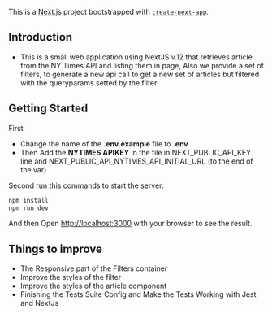 This is a [Next.js](https://nextjs.org/) project bootstrapped with [`create-next-app`](https://github.com/vercel/next.js/tree/canary/packages/create-next-app).

## Introduction
- This is a small web application using NextJS v.12 that retrieves article from the NY Times API and listing them in page, Also we provide a set of filters, 
to generate a new api call to get a new set of articles but filtered with the queryparams setted by the filter.

## Getting Started

First 
 - Change the name of the **.env.example** file to **.env** 
 - Then Add the **NYTIMES APIKEY** in the file in NEXT_PUBLIC_API_KEY line and NEXT_PUBLIC_API_NYTIMES_API_INITIAL_URL (to the end of the var)

Second run this commands to start the server:

```bash
npm install
npm run dev
```

And then Open [http://localhost:3000](http://localhost:3000) with your browser to see the result.


## Things to improve
* The Responsive part of the Filters container
* Improve the styles of the filter
* Improve the styles of the article component
* Finishing the Tests Suite Config and Make the Tests Working with Jest and NextJs

